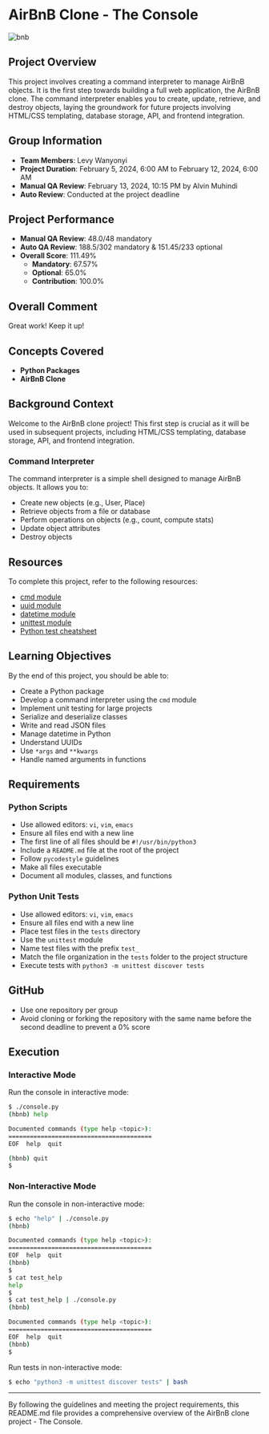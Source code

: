 # AirBnB Clone - The Console
![bnb](https://github.com/levywanke/AirBnB_clone/assets/132353709/9d27396a-15d5-44f6-beb2-32802b2ba8fd)

## Project Overview

This project involves creating a command interpreter to manage AirBnB objects. It is the first step towards building a full web application, the AirBnB clone. The command interpreter enables you to create, update, retrieve, and destroy objects, laying the groundwork for future projects involving HTML/CSS templating, database storage, API, and frontend integration.

## Group Information

- **Team Members**: Levy Wanyonyi
- **Project Duration**: February 5, 2024, 6:00 AM to February 12, 2024, 6:00 AM
- **Manual QA Review**: February 13, 2024, 10:15 PM by Alvin Muhindi
- **Auto Review**: Conducted at the project deadline

## Project Performance

- **Manual QA Review**: 48.0/48 mandatory
- **Auto QA Review**: 188.5/302 mandatory & 151.45/233 optional
- **Overall Score**: 111.49%
  - **Mandatory**: 67.57%
  - **Optional**: 65.0%
  - **Contribution**: 100.0%

## Overall Comment

Great work! Keep it up!

## Concepts Covered

- **Python Packages**
- **AirBnB Clone**

## Background Context

Welcome to the AirBnB clone project! This first step is crucial as it will be used in subsequent projects, including HTML/CSS templating, database storage, API, and frontend integration.

### Command Interpreter

The command interpreter is a simple shell designed to manage AirBnB objects. It allows you to:

- Create new objects (e.g., User, Place)
- Retrieve objects from a file or database
- Perform operations on objects (e.g., count, compute stats)
- Update object attributes
- Destroy objects

## Resources

To complete this project, refer to the following resources:

- [cmd module](https://docs.python.org/3/library/cmd.html)
- [uuid module](https://docs.python.org/3/library/uuid.html)
- [datetime module](https://docs.python.org/3/library/datetime.html)
- [unittest module](https://docs.python.org/3/library/unittest.html)
- [Python test cheatsheet](https://docs.python.org/3/library/unittest.html)

## Learning Objectives

By the end of this project, you should be able to:

- Create a Python package
- Develop a command interpreter using the `cmd` module
- Implement unit testing for large projects
- Serialize and deserialize classes
- Write and read JSON files
- Manage datetime in Python
- Understand UUIDs
- Use `*args` and `**kwargs`
- Handle named arguments in functions

## Requirements

### Python Scripts

- Use allowed editors: `vi`, `vim`, `emacs`
- Ensure all files end with a new line
- The first line of all files should be `#!/usr/bin/python3`
- Include a `README.md` file at the root of the project
- Follow `pycodestyle` guidelines
- Make all files executable
- Document all modules, classes, and functions

### Python Unit Tests

- Use allowed editors: `vi`, `vim`, `emacs`
- Ensure all files end with a new line
- Place test files in the `tests` directory
- Use the `unittest` module
- Name test files with the prefix `test_`
- Match the file organization in the `tests` folder to the project structure
- Execute tests with `python3 -m unittest discover tests`

## GitHub

- Use one repository per group
- Avoid cloning or forking the repository with the same name before the second deadline to prevent a 0% score

## Execution

### Interactive Mode

Run the console in interactive mode:
```sh
$ ./console.py
(hbnb) help

Documented commands (type help <topic>):
========================================
EOF  help  quit

(hbnb) quit
$
```

### Non-Interactive Mode

Run the console in non-interactive mode:
```sh
$ echo "help" | ./console.py
(hbnb)

Documented commands (type help <topic>):
========================================
EOF  help  quit
(hbnb) 
$
$ cat test_help
help
$
$ cat test_help | ./console.py
(hbnb)

Documented commands (type help <topic>):
========================================
EOF  help  quit
(hbnb) 
$
```

Run tests in non-interactive mode:
```sh
$ echo "python3 -m unittest discover tests" | bash
```

---

By following the guidelines and meeting the project requirements, this README.md file provides a comprehensive overview of the AirBnB clone project - The Console.
